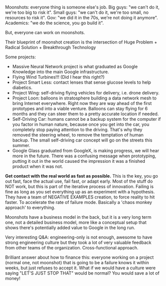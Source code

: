 Moonshots: everyone thing is someone else's job. Big guys: "we can't do it, we're too big to risk it". Small guys: "we can't do it, we're too small, no resources to risk it". Gov: "we did it in the 70s, we're not doing it anymore". Academics: "we do the science, you go build it".

But, everyone can work on moonshots.

Their blueprint of moonshot creation is the intersection of Huge Problem + Radical Solution + Breakthrough Technology

Some projects:
 - Massive Neural Network project is what graduated as Google Knowledge into the main Google infrastructure.
 - Flying Wind Turbines!!! (Did I hear this right?)
 - Project Smart Less: contact lenses that sense glucose levels to help diabetics.
 - Project Wing: self-driving flying vehicles for delivery, i.e. drone delivery.
 - Project Loon: balloons in stratosphere building a data network mesh to bring Internet everywhere. Right now they are way ahead of the first prototypes and into a viable venture. Balloons can stay flying for 6 months and they can steer them to a pretty accurate location if needed.
 - Self-Driving Car: humans cannot be a backup system for the computer if you factor in human nature, because once you get into the car, you completely stop paying attention to the driving. That's why they removed the steering wheel, to remove the temptation of human backup. The small self-driving car concept will go on the streets this summer.
 - Google Glass graduated from GoogleX, is making progress, we will hear more in the future. There was a confusing message when prototyping, putting it out in the world caused the impression it was a finished product when it was not.

**Get contact with the real world as fast as possible.**
This is the key, you go out fast, face the actual use, fail fast, or adapt early.
Most of the stuff do NOT work, but this is part of the iterative process of innovation. Failing is fine as long as you set everything up as an experiment with a hypothesis.
They have a team of NEGATIVE EXAMPLES creation, to force reality to hit faster. To accelerate the rate of failure mode. Basically a 'chaos monkey approach' to everything.

Moonshots have a business model in the back, but it is a very long term one, not a detailed business model, more like a conceptual setup that shows there's potentially added value to Google in the long run.

Very interesting Q&A: engineering-only is not enough, awesome to have strong engineering culture but they took a lot of very valuable feedback from other teams of the organization. Cross-functional approach.

Brilliant answer about how to finance this: everyone working on a project (normal one, not moonshot) that is going to be a failure knows it within weeks, but just refuses to accept it. What if we would have a culture were saying "LET'S JUST STOP THAT" would be normal? You would save a lot of money!